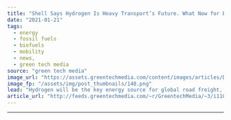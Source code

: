```yaml
---
title: "Shell Says Hydrogen Is Heavy Transport’s Future. What Now for Biofuels?"
date: "2021-01-21"
tags: 
  - energy
  - fossil fuels
  - biofuels
  - mobility
  - news,
  - green tech media
source: "green tech media"
image_url: "https://assets.greentechmedia.com/content/images/articles/Distribution_Trucks_Trucking_Logistics_XL_Shutterstock.jpg"
image_fp: "/assets/img/post_thumbnails/140.png"
lead: "Hydrogen will be the key energy source for global road freight, according to a new report commissioned by European oil major Shell. Electrification is the most economic and environmental solution for smaller delivery vehicles. The study, carried out  ..."
article_url: "http://feeds.greentechmedia.com/~r/GreentechMedia/~3/i11OtJ2_TmE/shell-says-hydrogen-is-heavy-transports-future-what-now-for-biofuels"
---
```


---
